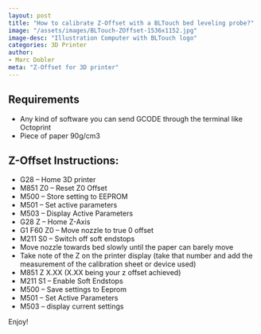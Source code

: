 ```yaml
---
layout: post
title: "How to calibrate Z-Offset with a BLTouch bed leveling probe?"
image: "/assets/images/BLTouch-ZOffset-1536x1152.jpg"
image-desc: "Illustration Computer with BLTouch logo"
categories: 3D Printer
author:
- Marc Dobler
meta: "Z-Offset for 3D printer"
---
```


## Requirements
- Any kind of software you can send GCODE through the terminal like Octoprint
- Piece of paper 90g/cm3

## Z-Offset Instructions:
- G28 – Home 3D printer
- M851 Z0 – Reset Z0 Offset
- M500 – Store setting to EEPROM
- M501 – Set active parameters
- M503 – Display Active Parameters
- G28 Z – Home Z-Axis
- G1 F60 Z0 – Move nozzle to true 0 offset
- M211 S0 – Switch off soft endstops
- Move nozzle towards bed slowly until the paper can barely move
- Take note of the Z on the printer display (take that number and add the measurement of the calibration sheet or device used)
- M851 Z X.XX (X.XX being your z offset achieved)
- M211 S1 – Enable Soft Endstops
- M500 – Save settings to Eeprom
- M501 – Set Active Parameters
- M503 – display current settings

Enjoy!